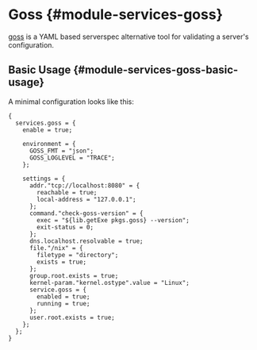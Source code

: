 # Goss {#module-services-goss}

[goss](https://goss.rocks/) is a YAML based serverspec alternative tool
for validating a server's configuration.

## Basic Usage {#module-services-goss-basic-usage}

A minimal configuration looks like this:

```
{
  services.goss = {
    enable = true;

    environment = {
      GOSS_FMT = "json";
      GOSS_LOGLEVEL = "TRACE";
    };

    settings = {
      addr."tcp://localhost:8080" = {
        reachable = true;
        local-address = "127.0.0.1";
      };
      command."check-goss-version" = {
        exec = "${lib.getExe pkgs.goss} --version";
        exit-status = 0;
      };
      dns.localhost.resolvable = true;
      file."/nix" = {
        filetype = "directory";
        exists = true;
      };
      group.root.exists = true;
      kernel-param."kernel.ostype".value = "Linux";
      service.goss = {
        enabled = true;
        running = true;
      };
      user.root.exists = true;
    };
  };
}
```
